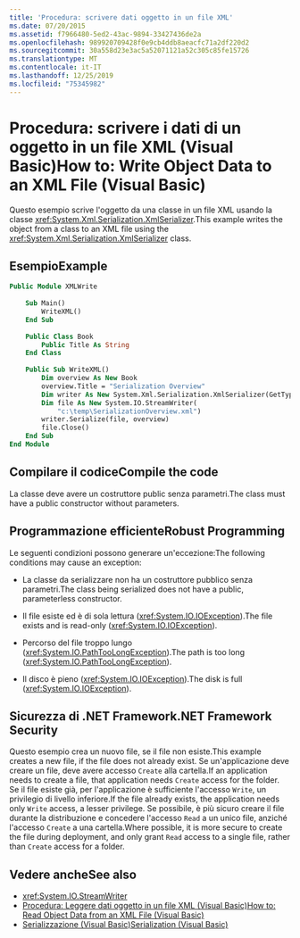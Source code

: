 ```yaml
---
title: 'Procedura: scrivere dati oggetto in un file XML'
ms.date: 07/20/2015
ms.assetid: f7966480-5ed2-43ac-9894-33427436de2a
ms.openlocfilehash: 989920709428f0e9cb4ddb8aeacfc71a2df220d2
ms.sourcegitcommit: 30a558d23e3ac5a52071121a52c305c85fe15726
ms.translationtype: MT
ms.contentlocale: it-IT
ms.lasthandoff: 12/25/2019
ms.locfileid: "75345982"
---
```

# <a name="how-to-write-object-data-to-an-xml-file-visual-basic"></a><span data-ttu-id="ddd3b-102">Procedura: scrivere i dati di un oggetto in un file XML (Visual Basic)</span><span class="sxs-lookup"><span data-stu-id="ddd3b-102">How to: Write Object Data to an XML File (Visual Basic)</span></span>
<span data-ttu-id="ddd3b-103">Questo esempio scrive l'oggetto da una classe in un file XML usando la classe <xref:System.Xml.Serialization.XmlSerializer>.</span><span class="sxs-lookup"><span data-stu-id="ddd3b-103">This example writes the object from a class to an XML file using the <xref:System.Xml.Serialization.XmlSerializer> class.</span></span>  
  
## <a name="example"></a><span data-ttu-id="ddd3b-104">Esempio</span><span class="sxs-lookup"><span data-stu-id="ddd3b-104">Example</span></span>  
  
```vb  
Public Module XMLWrite  
  
    Sub Main()  
        WriteXML()  
    End Sub  
  
    Public Class Book  
        Public Title As String  
    End Class  
  
    Public Sub WriteXML()  
        Dim overview As New Book  
        overview.Title = "Serialization Overview"  
        Dim writer As New System.Xml.Serialization.XmlSerializer(GetType(Book))  
        Dim file As New System.IO.StreamWriter(  
            "c:\temp\SerializationOverview.xml")  
        writer.Serialize(file, overview)  
        file.Close()  
    End Sub  
End Module  
```  
  
## <a name="compile-the-code"></a><span data-ttu-id="ddd3b-105">Compilare il codice</span><span class="sxs-lookup"><span data-stu-id="ddd3b-105">Compile the code</span></span>  
 <span data-ttu-id="ddd3b-106">La classe deve avere un costruttore public senza parametri.</span><span class="sxs-lookup"><span data-stu-id="ddd3b-106">The class must have a public constructor without parameters.</span></span>  
  
## <a name="robust-programming"></a><span data-ttu-id="ddd3b-107">Programmazione efficiente</span><span class="sxs-lookup"><span data-stu-id="ddd3b-107">Robust Programming</span></span>  
 <span data-ttu-id="ddd3b-108">Le seguenti condizioni possono generare un'eccezione:</span><span class="sxs-lookup"><span data-stu-id="ddd3b-108">The following conditions may cause an exception:</span></span>  
  
- <span data-ttu-id="ddd3b-109">La classe da serializzare non ha un costruttore pubblico senza parametri.</span><span class="sxs-lookup"><span data-stu-id="ddd3b-109">The class being serialized does not have a public, parameterless constructor.</span></span>  
  
- <span data-ttu-id="ddd3b-110">Il file esiste ed è di sola lettura (<xref:System.IO.IOException>).</span><span class="sxs-lookup"><span data-stu-id="ddd3b-110">The file exists and is read-only (<xref:System.IO.IOException>).</span></span>  
  
- <span data-ttu-id="ddd3b-111">Percorso del file troppo lungo (<xref:System.IO.PathTooLongException>).</span><span class="sxs-lookup"><span data-stu-id="ddd3b-111">The path is too long (<xref:System.IO.PathTooLongException>).</span></span>  
  
- <span data-ttu-id="ddd3b-112">Il disco è pieno (<xref:System.IO.IOException>).</span><span class="sxs-lookup"><span data-stu-id="ddd3b-112">The disk is full (<xref:System.IO.IOException>).</span></span>  
  
## <a name="net-framework-security"></a><span data-ttu-id="ddd3b-113">Sicurezza di .NET Framework</span><span class="sxs-lookup"><span data-stu-id="ddd3b-113">.NET Framework Security</span></span>  
 <span data-ttu-id="ddd3b-114">Questo esempio crea un nuovo file, se il file non esiste.</span><span class="sxs-lookup"><span data-stu-id="ddd3b-114">This example creates a new file, if the file does not already exist.</span></span> <span data-ttu-id="ddd3b-115">Se un'applicazione deve creare un file, deve avere accesso `Create` alla cartella.</span><span class="sxs-lookup"><span data-stu-id="ddd3b-115">If an application needs to create a file, that application needs `Create` access for the folder.</span></span> <span data-ttu-id="ddd3b-116">Se il file esiste già, per l'applicazione è sufficiente l'accesso `Write`, un privilegio di livello inferiore.</span><span class="sxs-lookup"><span data-stu-id="ddd3b-116">If the file already exists, the application needs only `Write` access, a lesser privilege.</span></span> <span data-ttu-id="ddd3b-117">Se possibile, è più sicuro creare il file durante la distribuzione e concedere l'accesso `Read` a un unico file, anziché l'accesso `Create` a una cartella.</span><span class="sxs-lookup"><span data-stu-id="ddd3b-117">Where possible, it is more secure to create the file during deployment, and only grant `Read` access to a single file, rather than `Create` access for a folder.</span></span>  
  
## <a name="see-also"></a><span data-ttu-id="ddd3b-118">Vedere anche</span><span class="sxs-lookup"><span data-stu-id="ddd3b-118">See also</span></span>

- <xref:System.IO.StreamWriter>
- [<span data-ttu-id="ddd3b-119">Procedura: Leggere dati oggetto in un file XML (Visual Basic)</span><span class="sxs-lookup"><span data-stu-id="ddd3b-119">How to: Read Object Data from an XML File (Visual Basic)</span></span>](../../../../visual-basic/programming-guide/concepts/serialization/how-to-read-object-data-from-an-xml-file.md)
- [<span data-ttu-id="ddd3b-120">Serializzazione (Visual Basic)</span><span class="sxs-lookup"><span data-stu-id="ddd3b-120">Serialization (Visual Basic)</span></span>](../../../../visual-basic/programming-guide/concepts/serialization/index.md)
